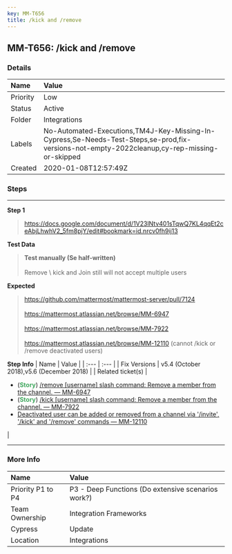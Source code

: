 ```yaml
---
key: MM-T656
title: /kick and /remove
---
```


## MM-T656: /kick and /remove

### Details

| Name     | Value                                                                                                                                        |
| :------- | :------------------------------------------------------------------------------------------------------------------------------------------- |
| Priority | Low                                                                                                                                          |
| Status   | Active                                                                                                                                       |
| Folder   | Integrations                                                                                                                                 |
| Labels   | No-Automated-Executions,TM4J-Key-Missing-In-Cypress,Se-Needs-Test-Steps,se-prod,fix-versions-not-empty-2022cleanup,cy-rep-missing-or-skipped |
| Created  | 2020-01-08T12:57:49Z                                                                                                                         |

### Steps

<hr/>

**Step 1**

> <article><a href="https://docs.google.com/document/d/1V23lNtv401sTqwQ7KL4qqEt2ceAbjLhwhV2_5fm8pjY/edit#bookmark=id.nrcv0fh9ij13" rel="noopener noreferrer" target="_blank">https://docs.google.com/document/d/1V23lNtv401sTqwQ7KL4qqEt2ceAbjLhwhV2_5fm8pjY/edit#bookmark=id.nrcv0fh9ij13</a></article>

**Test Data**

> <article><strong>Test manually (Se half-written)</strong><br><br>Remove \ kick and Join still will not accept multiple users</article>

**Expected**

> <article><a href="https://github.com/mattermost/mattermost-server/pull/7124" rel="noopener noreferrer" target="_blank">https://github.com/mattermost/mattermost-server/pull/7124<br></a><br><a href="https://mattermost.atlassian.net/browse/MM-6947" rel="noopener noreferrer" target="_blank">https://mattermost.atlassian.net/browse/MM-6947</a><br><br><a href="https://mattermost.atlassian.net/browse/MM-7922" rel="noopener noreferrer" target="_blank">https://mattermost.atlassian.net/browse/MM-7922</a><br><br><a href="https://mattermost.atlassian.net/browse/MM-12110" rel="noopener noreferrer" target="_blank">https://mattermost.atlassian.net/browse/MM-12110</a> (cannot /kick or /remove deactivated users)</article>

**Step Info**
| Name | Value |
| :--- | :--- |
| Fix Versions | v5.4 (October 2018),v5.6 (December 2018) |
| Related ticket(s) | <ul><li>(<strong><span style="color: rgb(65, 168, 95);">Story</span></strong>) <a href="https://mattermost.atlassian.net/browse/MM-6947">/remove [username] slash command: Remove a member from the channel. — MM-6947</a></li><li>(<strong><span style="color: rgb(65, 168, 95);">Story</span></strong>)&nbsp;<a href="https://mattermost.atlassian.net/browse/MM-7922">/kick [username] slash command: Remove a member from the channel. — MM-7922</a></li><li><a href="https://mattermost.atlassian.net/browse/MM-12110">Deactivated user can be added or removed from a channel via '/invite', '/kick' and '/remove' commands — MM-12110</a></li></ul> |

<hr/>

### More Info

| Name              | Value                                              |
| :---------------- | :------------------------------------------------- |
| Priority P1 to P4 | P3 - Deep Functions (Do extensive scenarios work?) |
| Team Ownership    | Integration Frameworks                             |
| Cypress           | Update                                             |
| Location          | Integrations                                       |
